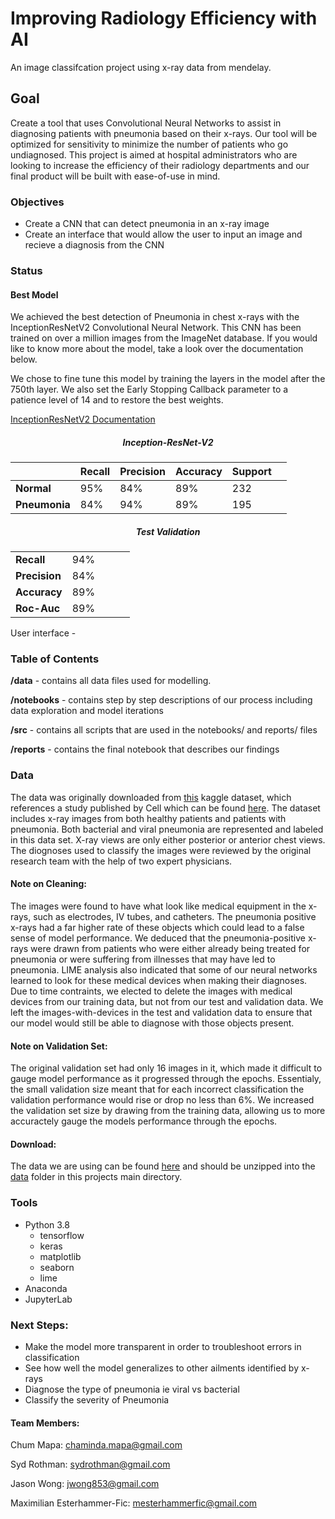 # Improving Radiology Efficiency with AI

An image classifcation project using x-ray data from mendelay.

## Goal
Create a tool that uses Convolutional Neural Networks to assist in diagnosing patients with pneumonia based on their x-rays. Our tool will be optimized for sensitivity to minimize the number of patients who go undiagnosed. This project is aimed at hospital administrators who are looking to increase the efficiency of their radiology departments and our final product will be built with ease-of-use in mind.

### Objectives
- Create a CNN that can detect pneumonia in an x-ray image
- Create an interface that would allow the user to input an image and recieve a diagnosis from the CNN

### Status
 
<h4 style="text-align:left;">Best Model</h4>
We achieved the best detection of Pneumonia in chest x-rays with the InceptionResNetV2 Convolutional Neural Network. This CNN has been trained on over a million images from the ImageNet database. If you would like to know more about the model, take a look over the documentation below. 

We chose to fine tune this model by training the layers in the model after the 750th layer. We also set the Early Stopping Callback parameter to a patience level of 14 and to restore the best weights.  

[InceptionResNetV2 Documentation](https://scisharp.github.io/Keras.NET/api/Keras.Applications.Inception.InceptionResNetV2.htm)


<h5 style="text-align:center;">Inception-ResNet-V2</h5>


|             | Recall | Precision | Accuracy | Support |                           |
|-------------|-----------|--------|----------|---------|---------------------------|
| **Normal** |   95%    |  84%  |   89%   |  232   |    
| **Pneumonia** |   84%    |  94%  |   89%   |  195   |   

<h5 style="text-align:center;">Test Validation</h5>

|                           |           |        |          |         |
|---------------------------|-----------|--------|----------|---------|
|  **Recall**             |     94%    |   
|  **Precision**        |   84%    |  
|  **Accuracy**     |   89%    |  
| **Roc-Auc**       |   89%

User interface - 

### Table of Contents
<b>/data</b> - contains all data files used for modelling.

<b>/notebooks</b> - contains step by step descriptions of our process including data exploration and model iterations

<b>/src</b> - contains all scripts that are used in the notebooks/ and reports/ files

<b>/reports</b> - contains the final notebook that describes our findings

### Data
The data was originally downloaded from [this](https://www.kaggle.com/paultimothymooney/chest-xray-pneumonia) kaggle dataset, which references a study published by Cell which can be found [here](https://www.cell.com/cell/fulltext/S0092-8674(18)30154-5). The dataset includes x-ray images from both healthy patients and patients with pneumonia. Both bacterial and viral pneumonia are represented and labeled in this data set. X-ray views are only either posterior or anterior chest views. The diognoses used to classify the images were reviewed by the original research team with the help of two expert physicians.

#### Note on Cleaning:

The images were found to have what look like medical equipment in the x-rays, such as electrodes, IV tubes, and catheters. The pneumonia positive x-rays had a far higher rate of these objects which could lead to a false sense of model performance. We deduced that the pneumonia-positive x-rays were drawn from patients who were either already being treated for pneumonia or were suffering from illnesses that may have led to pneumonia. LIME analysis also indicated that some of our neural networks learned to look for these medical devices when making their diagnoses. Due to time contraints, we elected to delete the images with medical devices from our training data, but not from our test and validation data. We left the images-with-devices in the test and validation data to ensure that our model would still be able to diagnose with those objects present.

#### Note on Validation Set:

The original validation set had only 16 images in it, which made it difficult to gauge model performance as it progressed through the epochs. Essentialy, the small validation size meant that for each incorrect classification the validation performance would rise or drop no less than 6%. We increased the validation set size by drawing from the training data, allowing us to more accuractely gauge the models performance through the epochs.

#### Download:

The data we are using can be found [here](https://www.dropbox.com/s/r23oastdde1v215/chest_xray.zip?dl=0) and should be unzipped into the [data](/data) folder in this projects main directory.

### Tools
 - Python 3.8
   - tensorflow
   - keras
   - matplotlib
   - seaborn
   - lime
 - Anaconda
 - JupyterLab
 
### Next Steps:
 - Make the model more transparent in order to troubleshoot errors in classification
 - See how well the model generalizes to other ailments identified by x-rays
 - Diagnose the type of pneumonia ie viral vs bacterial
 - Classify the severity of Pneumonia



#### Team Members:

Chum Mapa: chaminda.mapa@gmail.com

Syd Rothman: sydrothman@gmail.com

Jason Wong: jwong853@gmail.com

Maximilian Esterhammer-Fic: mesterhammerfic@gmail.com
